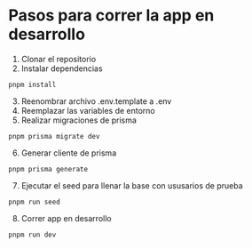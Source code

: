 # Pasos para correr la app en desarrollo 

1. Clonar el repositorio 
2. Instalar dependencias 
```
pnpm install 
```
3. Reenombrar archivo .env.template a .env
4. Reemplazar las variables de entorno 
5. Realizar migraciones de prisma
```
pnpm prisma migrate dev
```
6. Generar cliente de prisma 
```
pnpm prisma generate
```
7. Ejecutar el seed para llenar la base con ususarios de prueba
```
pnpm run seed
```
8. Correr app en desarrollo
```
pnpm run dev
```